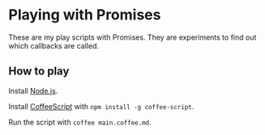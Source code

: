 # Playing with Promises

These are my play scripts with Promises.
They are experiments to find out which callbacks are called.


## How to play

Install [Node.js](https://nodejs.org/).

Install [CoffeeScript](http://coffeescript.org/) with `npm install -g coffee-script`.

Run the script with `coffee main.coffee.md`.
